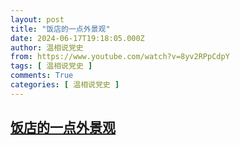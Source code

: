```yaml
---
layout: post
title: "饭店的一点外景观"
date: 2024-06-17T19:18:05.000Z
author: 温相说党史
from: https://www.youtube.com/watch?v=8yv2RPpCdpY
tags: [ 温相说党史 ]
comments: True
categories: [ 温相说党史 ]
---
```

<!--1718651885000-->
[饭店的一点外景观](https://www.youtube.com/watch?v=8yv2RPpCdpY)
------

<div>

</div>
